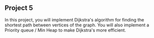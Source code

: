 ## Project 5
In this project, you will implement Dijkstra's algorithm for finding the shortest path between vertices of the graph.
You will also implement a Priority queue / Min Heap to make Dijkstra's more efficient.
